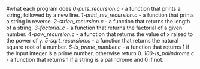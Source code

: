 #what each program does
*0-puts_recursion.c* - a function that prints a string, followed by a new line.
*1-print_rev_recursion.c* - a function that prints a string in reverse.
*2-strlen_recursion.c* - a function that returns the length of a string.
*3-factorial.c* - a function that returns the factorial of a given number.
*4-pow_recursion.c* - a function that returns the value of x raised to the power of y.
*5-sqrt_recursion.c* - a function that returns the natural square root of a number.
*6-is_prime_number.c* -  a function that returns 1 if the input integer is a prime number, otherwise return 0.
*100-is_palindrome.c* - a function that returns 1 if a string is a palindrome and 0 if not.
